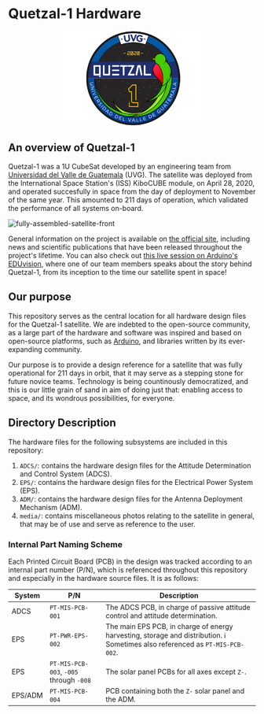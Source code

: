 # Quetzal-1 Hardware

<p align="center">
<img width="300" src="./media/quetzal_1_badge.png">
</p>

## An overview of Quetzal-1

Quetzal-1 was a 1U CubeSat developed by an engineering team from [Universidad del Valle de Guatemala](https://www.uvg.edu.gt/) (UVG). The satellite was deployed from the International Space Station's (ISS) KiboCUBE module, on April 28, 2020, and operated succesfully in space from the day of deployment to November of the same year. This amounted to 211 days of operation, which validated the performance of all systems on-board.

![fully-assembled-satellite-front](./media/fully_assembled_satellite_front.jpg?raw=true "Quetzal-1")

General information on the project is available on [the official site](https://www.uvg.edu.gt/cubesat/), including news and scientific publications that have been released throughout the project's lifetime. You can also check out [this live session on Arduino's EDUvision](https://youtu.be/YOHguG6epe4?t=378), where one of our team members speaks about the story behind Quetzal-1, from its inception to the time our satellite spent in space!

## Our purpose

This repository serves as the central location for all hardware design files for the Quetzal-1 satellite. We are indebted to the open-source community, as a large part of the hardware and software was inspired and based on open-source platforms, such as [Arduino](https://www.arduino.cc/), and libraries written by its ever-expanding community.

Our purpose is to provide a design reference for a satellite that was fully operational for 211 days in orbit, that it may serve as a stepping stone for future novice teams. Technology is being countinously democratized, and this is our little grain of sand in aim of doing just that: enabling access to space, and its wondrous possibilities, for everyone.

## Directory Description

The hardware files for the following subsystems are included in this repository:

1. `ADCS/`: contains the hardware design files for the Attitude Determination and Control System (ADCS).
2. `EPS/`: contains the hardware design files for the Electrical Power System (EPS).
3. `ADM/`: contains the hardware design files for the Antenna Deployment Mechanism (ADM).
4. `media/`: contains miscellaneous photos relating to the satellite in general, that may be of use and serve as reference to the user.

### Internal Part Naming Scheme

Each Printed Circuit Board (PCB) in the design was tracked according to an internal part number (P/N), which is referenced throughout this repository and especially in the hardware source files. It is as follows:

| System  | P/N                                     | Description                                                                     |
|---------|-----------------------------------------|---------------------------------------------------------------------------------|
| ADCS    | `PT-MIS-PCB-001`                        | The ADCS PCB, in charge of passive attitude control and attitude determination. |
| EPS     | `PT-PWR-EPS-002`                        | The main EPS PCB, in charge of energy harvesting, storage and distribution. :information_source: Sometimes also referenced as `PT-MIS-PCB-002`.     |
| EPS     | `PT-MIS-PCB-003`, `-005` through `-008` | The solar panel PCBs for all axes except `Z-`.                                  |
| EPS/ADM | `PT-MIS-PCB-004`                        | PCB containing both the `Z-` solar panel and the ADM.                           |